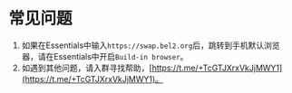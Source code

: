 # 常见问题

1. 如果在Essentials中输入`https://swap.bel2.org`后，跳转到手机默认浏览器，请在Essentials中开启`Build-in browser`。
2. 如遇到其他问题，请入群寻找帮助，[https://t.me/+TcGTJXrxVkJjMWY1](https://t.me/+TcGTJXrxVkJjMWY1)。
